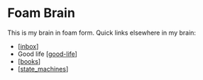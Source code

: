 # Foam Brain

This is my brain in foam form. Quick links elsewhere in my brain:

- [[inbox]]
- Good life [[good-life]]
- [[books]]
- [[state_machines]]

[//begin]: # "Autogenerated link references for markdown compatibility"
[inbox]: inbox "Inbox"
[good-life]: good-life "Good Life"
[books]: books "Book reading"
[state_machines]: state_machines "State machine"
[//end]: # "Autogenerated link references"